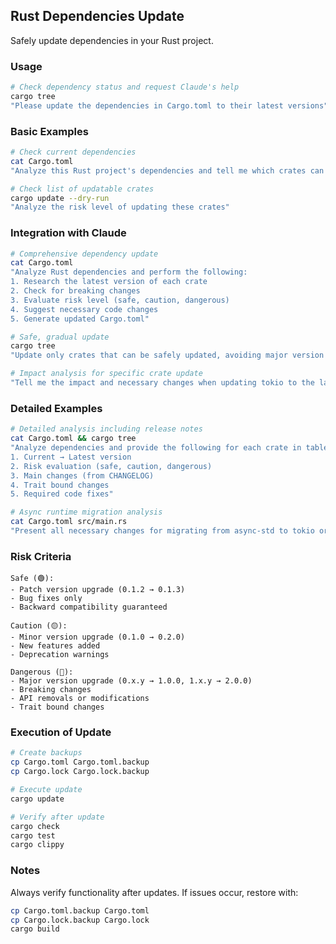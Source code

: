 ## Rust Dependencies Update

Safely update dependencies in your Rust project.

### Usage

```bash
# Check dependency status and request Claude's help
cargo tree
"Please update the dependencies in Cargo.toml to their latest versions"
```

### Basic Examples

```bash
# Check current dependencies
cat Cargo.toml
"Analyze this Rust project's dependencies and tell me which crates can be updated"

# Check list of updatable crates
cargo update --dry-run
"Analyze the risk level of updating these crates"
```

### Integration with Claude

```bash
# Comprehensive dependency update
cat Cargo.toml
"Analyze Rust dependencies and perform the following:
1. Research the latest version of each crate
2. Check for breaking changes
3. Evaluate risk level (safe, caution, dangerous)
4. Suggest necessary code changes
5. Generate updated Cargo.toml"

# Safe, gradual update
cargo tree
"Update only crates that can be safely updated, avoiding major version upgrades"

# Impact analysis for specific crate update
"Tell me the impact and necessary changes when updating tokio to the latest version"
```

### Detailed Examples

```bash
# Detailed analysis including release notes
cat Cargo.toml && cargo tree
"Analyze dependencies and provide the following for each crate in table format:
1. Current → Latest version
2. Risk evaluation (safe, caution, dangerous)
3. Main changes (from CHANGELOG)
4. Trait bound changes
5. Required code fixes"

# Async runtime migration analysis
cat Cargo.toml src/main.rs
"Present all necessary changes for migrating from async-std to tokio or upgrading tokio to a new major version"
```

### Risk Criteria

```text
Safe (🟢):
- Patch version upgrade (0.1.2 → 0.1.3)
- Bug fixes only
- Backward compatibility guaranteed

Caution (🟡):
- Minor version upgrade (0.1.0 → 0.2.0)
- New features added
- Deprecation warnings

Dangerous (🔴):
- Major version upgrade (0.x.y → 1.0.0, 1.x.y → 2.0.0)
- Breaking changes
- API removals or modifications
- Trait bound changes
```

### Execution of Update

```bash
# Create backups
cp Cargo.toml Cargo.toml.backup
cp Cargo.lock Cargo.lock.backup

# Execute update
cargo update

# Verify after update
cargo check
cargo test
cargo clippy
```

### Notes

Always verify functionality after updates. If issues occur, restore with:

```bash
cp Cargo.toml.backup Cargo.toml
cp Cargo.lock.backup Cargo.lock
cargo build
```
